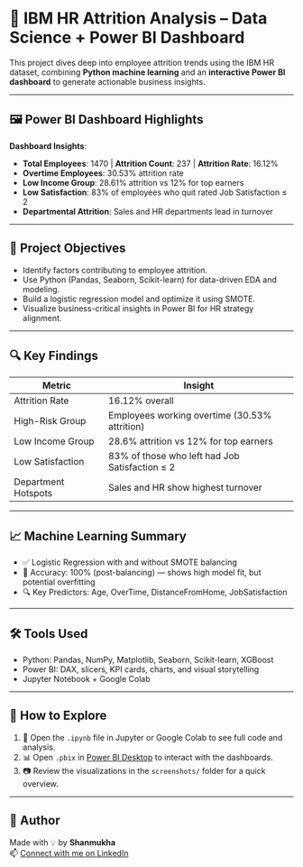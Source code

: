 
# 🧠 IBM HR Attrition Analysis – Data Science + Power BI Dashboard

This project dives deep into employee attrition trends using the IBM HR dataset, combining **Python machine learning** and an **interactive Power BI dashboard** to generate actionable business insights.

---

## 🖼️ Power BI Dashboard Highlights


**Dashboard Insights**:
- **Total Employees**: 1470 | **Attrition Count**: 237 | **Attrition Rate**: 16.12%
- **Overtime Employees**: 30.53% attrition rate
- **Low Income Group**: 28.61% attrition vs 12% for top earners
- **Low Satisfaction**: 83% of employees who quit rated Job Satisfaction ≤ 2
- **Departmental Attrition**: Sales and HR departments lead in turnover

---

## 🎯 Project Objectives

- Identify factors contributing to employee attrition.
- Use Python (Pandas, Seaborn, Scikit-learn) for data-driven EDA and modeling.
- Build a logistic regression model and optimize it using SMOTE.
- Visualize business-critical insights in Power BI for HR strategy alignment.

---

## 🔍 Key Findings

| Metric | Insight |
|--------|---------|
| Attrition Rate | 16.12% overall |
| High-Risk Group | Employees working overtime (30.53% attrition) |
| Low Income Group | 28.6% attrition vs 12% for top earners |
| Low Satisfaction | 83% of those who left had Job Satisfaction ≤ 2 |
| Department Hotspots | Sales and HR show highest turnover |

---

## 📈 Machine Learning Summary

- ✅ Logistic Regression with and without SMOTE balancing
- 🎯 Accuracy: 100% (post-balancing) — shows high model fit, but potential overfitting
- 🔍 Key Predictors: Age, OverTime, DistanceFromHome, JobSatisfaction


---

## 🛠️ Tools Used

- Python: Pandas, NumPy, Matplotlib, Seaborn, Scikit-learn, XGBoost
- Power BI: DAX, slicers, KPI cards, charts, and visual storytelling
- Jupyter Notebook + Google Colab

---

## 🚀 How to Explore

1. 🔎 Open the `.ipynb` file in Jupyter or Google Colab to see full code and analysis.
2. 📊 Open `.pbix` in [Power BI Desktop](https://powerbi.microsoft.com/en-us/desktop/) to interact with the dashboards.
3. 📷 Review the visualizations in the `screenshots/` folder for a quick overview.

---

## 🙌 Author

Made with 💡 by **Shanmukha**  
📫 [Connect with me on LinkedIn](linkedin.com/in/shanmukha-kuppam-15b04a301)  



